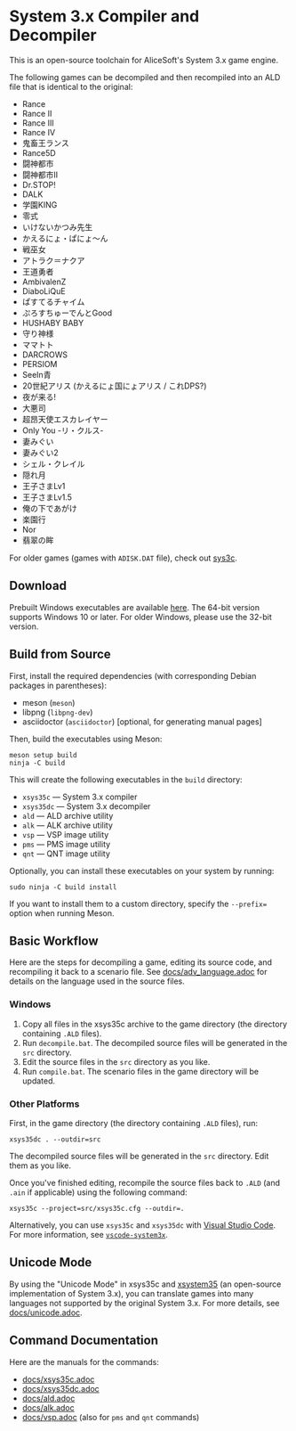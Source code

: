 # System 3.x Compiler and Decompiler
This is an open-source toolchain for AliceSoft's System 3.x game engine.

The following games can be decompiled and then recompiled into an ALD file that
is identical to the original:

- Rance
- Rance II
- Rance III
- Rance IV
- 鬼畜王ランス
- Rance5D
- 闘神都市
- 闘神都市II
- Dr.STOP!
- DALK
- 学園KING
- 零式
- いけないかつみ先生
- かえるにょ・ぱにょ〜ん
- 戦巫女
- アトラク＝ナクア
- 王道勇者
- AmbivalenZ
- DiaboLiQuE
- ぱすてるチャイム
- ぷろすちゅーでんとGood
- HUSHABY BABY
- 守り神様
- ママトト
- DARCROWS
- PERSIOM
- SeeIn青
- 20世紀アリス (かえるにょ国にょアリス / これDPS?)
- 夜が来る!
- 大悪司
- 超昂天使エスカレイヤー
- Only You -リ・クルス-
- 妻みぐい
- 妻みぐい2
- シェル・クレイル
- 隠れ月
- 王子さまLv1
- 王子さまLv1.5
- 俺の下であがけ
- 楽園行
- Nor
- 翡翠の眸

For older games (games with `ADISK.DAT` file), check out
[sys3c](https://github.com/kichikuou/sys3c).

## Download
Prebuilt Windows executables are available
[here](https://github.com/kichikuou/xsys35c/releases). The 64-bit version
supports Windows 10 or later. For older Windows, please use the 32-bit version.

## Build from Source
First, install the required dependencies (with corresponding Debian packages in
parentheses):
- meson (`meson`)
- libpng (`libpng-dev`)
- asciidoctor (`asciidoctor`) [optional, for generating manual pages]

Then, build the executables using Meson:
```
meson setup build
ninja -C build
```
This will create the following executables in the `build` directory:
- `xsys35c` — System 3.x compiler
- `xsys35dc` — System 3.x decompiler
- `ald` — ALD archive utility
- `alk` — ALK archive utility
- `vsp` — VSP image utility
- `pms` — PMS image utility
- `qnt` — QNT image utility

Optionally, you can install these executables on your system by running:
```
sudo ninja -C build install
```
If you want to install them to a custom directory, specify the `--prefix=`
option when running Meson.

## Basic Workflow
Here are the steps for decompiling a game, editing its source code, and
recompiling it back to a scenario file. See
[docs/adv_language.adoc](docs/adv_language.adoc) for details on the language
used in the source files.

### Windows

1. Copy all files in the xsys35c archive to the game directory (the directory
   containing `.ALD` files).
2. Run `decompile.bat`. The decompiled source files will be generated in the
   `src` directory.
3. Edit the source files in the `src` directory as you like.
4. Run `compile.bat`. The scenario files in the game directory will be updated.

### Other Platforms

First, in the game directory (the directory containing `.ALD` files), run:
```
xsys35dc . --outdir=src
```

The decompiled source files will be generated in the `src` directory.
Edit them as you like.

Once you've finished editing, recompile the source files back to `.ALD` (and
`.ain` if applicable) using the following command:
```
xsys35c --project=src/xsys35c.cfg --outdir=.
```

Alternatively, you can use `xsys35c` and `xsys35dc` with
[Visual Studio Code](https://code.visualstudio.com/). For more information, see
[`vscode-system3x`](https://github.com/kichikuou/vscode-system3x).

## Unicode Mode
By using the "Unicode Mode" in xsys35c and
[xsystem35](https://github.com/kichikuou/xsystem35-sdl2) (an open-source
implementation of System 3.x), you can translate games into many languages not
supported by the original System 3.x. For more details, see
[docs/unicode.adoc](docs/unicode.adoc).

## Command Documentation
Here are the manuals for the commands:
- [docs/xsys35c.adoc](docs/xsys35c.adoc)
- [docs/xsys35dc.adoc](docs/xsys35dc.adoc)
- [docs/ald.adoc](docs/ald.adoc)
- [docs/alk.adoc](docs/alk.adoc)
- [docs/vsp.adoc](docs/vsp.adoc) (also for `pms` and `qnt` commands)

